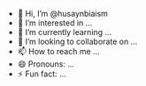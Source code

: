 - 👋 Hi, I’m @husaynbiaism
- 👀 I’m interested in ...
- 🌱 I’m currently learning ...
- 💞️ I’m looking to collaborate on ...
- 📫 How to reach me ...
- 😄 Pronouns: ...
- ⚡ Fun fact: ...

<!---
husaynbiaism/husaynbiaism is a ✨ special ✨ repository because its `README.md` (this file) appears on your GitHub profile.
You can click the Preview link to take a look at your changes.
--->
